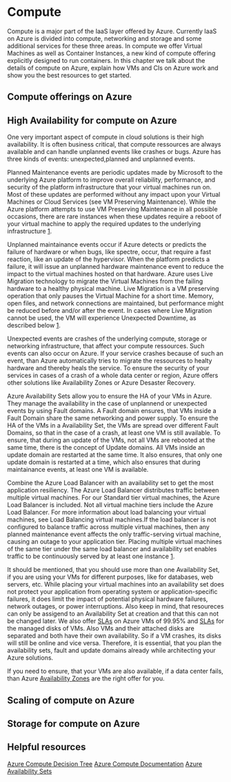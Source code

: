 # Compute

Compute is a major part of the IaaS layer offered by Azure. Currently IaaS on Azure is divided into compute, networking and storage and some additional services for these three areas. In compute we offer Virtual Machines as well as Container Instances, a new kind of compute offering explicitly designed to run containers. In this chapter we talk about the details of compute on Azure, explain how VMs and CIs on Azure work and show you the best resources to get started.

## Compute offerings on Azure

## High Availability for compute on Azure

One very important aspect of compute in cloud solutions is their high availability. It is often business critical, that compute ressources are always available and can handle unplanned events like crashes or bugs. Azure has three kinds of events: unexpected,planned and unplanned events. 

Planned Maintenance events are periodic updates made by Microsoft to the underlying Azure platform to improve overall reliability, performance, and security of the platform infrastructure that your virtual machines run on. Most of these updates are performed without any impact upon your Virtual Machines or Cloud Services (see VM Preserving Maintenance). While the Azure platform attempts to use VM Preserving Maintenance in all possible occasions, there are rare instances when these updates require a reboot of your virtual machine to apply the required updates to the underlying infrastructure [1](https://docs.microsoft.com/en-us/azure/virtual-machines/windows/manage-availability).

Unplanned maintainance events occur if Azure detects or predicts the failure of hardware or when bugs, like spectre, occur, that require a fast reaction, like an update of the hypervisor. When the platform predicts a failure, it will issue an unplanned hardware maintenance event to reduce the impact to the virtual machines hosted on that hardware. Azure uses Live Migration technology to migrate the Virtual Machines from the failing hardware to a healthy physical machine. Live Migration is a VM preserving operation that only pauses the Virtual Machine for a short time. Memory, open files, and network connections are maintained, but performance might be reduced before and/or after the event. In cases where Live Migration cannot be used, the VM will experience Unexpected Downtime, as described below [1](https://docs.microsoft.com/en-us/azure/virtual-machines/windows/manage-availability). 

Unexpected events are crashes of the underlying compute, storage or networking infrastructure, that affect your compute ressources. Such events can also occur on Azure. If your service crashes because of such an event, than Azure automatically tries to migrate the ressources to healty hardware and thereby heals the service. To ensure the security of your services in cases of a crash of a whole data center or region, Azure offers other solutions like Availability Zones or Azure Desaster Recovery. 

Azure Availability Sets allow you to ensure the HA of your VMs in Azure. They manage the availability in the case of unplannend or unexpected events by using Fault domains. A Fault domain ensures, that VMs inside a Fault Domain share the same networking and power supply. To ensure the HA of the VMs in a Availability Set, the VMs are spread over different Fault Domains, so that in the case of a crash, at least one VM is still available. To ensure, that during an update of the VMs, not all VMs are rebooted at the same time, there is the concept of Update domains. All VMs inside an update domain are restarted at the same time. It also ensures, that only one update domain is restarted at a time, which also ensures that during maintainance events, at least one VM is available. 

Combine the Azure Load Balancer with an availability set to get the most application resiliency. The Azure Load Balancer distributes traffic between multiple virtual machines. For our Standard tier virtual machines, the Azure Load Balancer is included. Not all virtual machine tiers include the Azure Load Balancer. For more information about load balancing your virtual machines, see Load Balancing virtual machines.If the load balancer is not configured to balance traffic across multiple virtual machines, then any planned maintenance event affects the only traffic-serving virtual machine, causing an outage to your application tier. Placing multiple virtual machines of the same tier under the same load balancer and availability set enables traffic to be continuously served by at least one instance [1](https://docs.microsoft.com/en-us/azure/virtual-machines/windows/manage-availability).

It should be mentioned, that you should use more than one Availability Set, if you are using your VMs for different purposes, like for databases, web servers, etc. While placing your virtual machines into an availability set does not protect your application from operating system or application-specific failures, it does limit the impact of potential physical hardware failures, network outages, or power interruptions. Also keep in mind, that resoureces can only be assigend to an Availability Set at creation and that this can not be changed later. We also offer [SLAs](https://azure.microsoft.com/en-us/support/legal/sla/virtual-machines/v1_0/) on Azure VMs of 99.95% and [SLAs](https://azure.microsoft.com/en-us/support/legal/sla/managed-disks/v1_0/) for the managed disks of VMs. Also VMs and their attached disks are separated and both have their own availability. So if a VM crashes, its disks will still be online and vice versa. Therefore, it is essential, that you plan the availability sets, fault and update domains already while architecting your Azure solutions.

If you need to ensure, that your VMs are also available, if a data center fails, than Azure [Availability Zones](https://docs.microsoft.com/en-us/azure/availability-zones/az-overview) are the right offer for you.

## Scaling of compute on Azure

## Storage for compute on Azure

## Helpful resources

[Azure Compute Decision Tree](https://docs.microsoft.com/en-us/azure/architecture/guide/technology-choices/compute-decision-tree)
[Azure Compute Documentation](https://docs.microsoft.com/en-us/azure/virtual-machines/)
[Azure Availability Sets](https://docs.microsoft.com/en-us/azure/virtual-machines/windows/manage-availability)